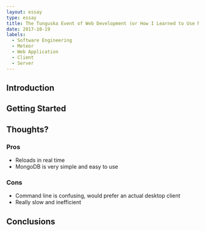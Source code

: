 ```yaml
---
layout: essay
type: essay
title: The Tunguska Event of Web Development (or How I Learned to Use Meteor)
date: 2017-10-19
labels:
  - Software Engineering
  - Meteor
  - Web Application
  - Client
  - Server
---
```


## Introduction

## Getting Started

## Thoughts?

### Pros
- Reloads in real time
- MongoDB is very simple and easy to use


### Cons
- Command line is confusing, would prefer an actual desktop client
- Really slow and inefficient

## Conclusions


